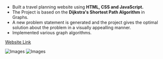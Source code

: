 * Built a travel planning website using **HTML, CSS and JavaScript.**
* The Project is based on the **Dijkstra's Shortest Path Algorithm** in Graphs.
* A new problem statement is generated and the project gives the optimal solution about the problem in a visually appealling manner.
* Implemented various graph algorithms.

[Website Link](https://62dffa67b1414200ac4a467b--lucky-cajeta-fcafb7.netlify.app/)

![Images](/imgs/img1.png)
![Images](/imgs/img2.png)
